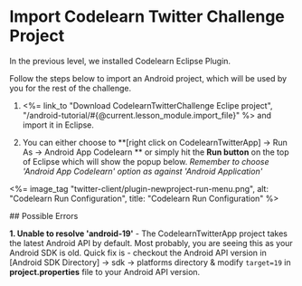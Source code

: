 # Import Codelearn Twitter Challenge Project

In the previous level, we installed Codelearn Eclipse Plugin.

Follow the steps below to import an Android project, which will be used by you for the rest of the challenge.

1. <%= link_to "Download CodelearnTwitterChallenge Eclipe project", "/android-tutorial/#{@current.lesson_module.import_file}" %> and import it in Eclipse.

2. You can either choose to **[right click on CodelearnTwitterApp] -> Run As -> Android App Codelearn ** or simply hit the **Run button** on the top of Eclipse which will show the popup below. *Remember to choose 'Android App Codelearn' option as against 'Android Application'*
<p>
<%= image_tag "twitter-client/plugin-newproject-run-menu.png", alt: "Codelearn Run Configuration", title: "Codelearn Run Configuration" %>
</p>
## Possible Errors

**1. Unable to resolve 'android-19'** - The CodelearnTwitterApp project takes the latest Android API by default. Most probably, you are seeing this as your Android SDK is old. Quick fix is - checkout the Android API version in [Android SDK Directory] -> sdk -> platforms directory & modify `target=19` in **project.properties** file to your Android API version. 
